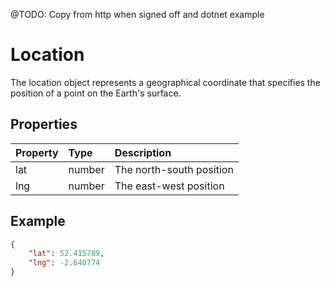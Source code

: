 @TODO: Copy from http when signed off and dotnet example

# Location

The location object represents a geographical coordinate that specifies the position of a point on the Earth's surface.

## Properties

| Property | Type | Description |
| :------- | :--- | :---------- |
| lat | number | The north-south position |
| lng | number | The east-west position |

## Example

```json
{
    "lat": 52.415789,
    "lng": -2.640774
}
```
